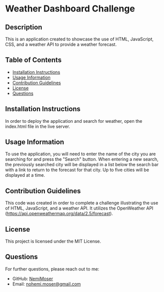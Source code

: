 
# Weather Dashboard Challenge

## Description

This is an application created to showcase the use of HTML, JavaScript, CSS, and a weather API to provide a weather forecast.

## Table of Contents
- [Installation Instructions](#installation-instructions)
- [Usage Information](#usage-information)
- [Contribution Guidelines](#contribution-guidelines)
- [License](#license)
- [Questions](#questions)

## Installation Instructions
In order to deploy the application and search for weather, open the index.html file in the live server.

## Usage Information
To use the application, you will need to enter the name of the city you are searching for and press the "Search" button.
When entering a new search, the previously searched city will be displayed in a list below the search bar with a link to return to the forecast for that city. Up to five cities will be displayed at a time.

## Contribution Guidelines
This code was created in order to complete a challenge illustrating the use of HTML, JavaScript, and a weather API. It utilizes the OpenWeather API (https://api.openweathermap.org/data/2.5/forecast).


## License
This project is licensed under the MIT License.

## Questions
For further questions, please reach out to me:
- GitHub: [NemiMoser](https://github.com/NemiMoser)
- Email: nohemi.moser@gmail.com